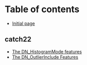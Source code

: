 # Table of contents

* [Initial page](README.md)

## catch22

* [The DN\_HistogramMode features](catch22/the-dn_histogrammode-features.md)
* [The DN\_OutlierInclude Features](catch22/the-dn_outlierinclude-features.md)

